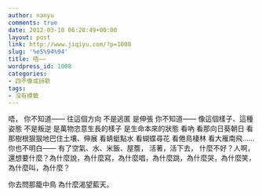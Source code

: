 ```yaml
---
author: nanyu
comments: true
date: 2012-03-10 06:28:49+00:00
layout: post
link: http://www.jiqiyu.com/?p=1008
slug: '%e5%94%94'
title: 唔——
wordpress_id: 1008
categories:
- 四不像或詩歌
tags:
- 沒有標籤
---
```


﻿﻿﻿唔，
你不知道——
往這個方向
不是逃匿
是伸張
你不知道——
像這個樣子、這種姿態
不是叛逆
是萬物恣意生長的樣子
是生命本來的狀態
看吶
看那向日葵朝日
看那樹根狠狠地巴住土壤、伸展
看蜻蜓點水
看蝴蝶尋花
看倦鳥棲林
看大雁南飛……
你也不明白——
有了空氣、水、米飯、屋簷，
活著，活下去，
什麼不好？人啊，還想要什麼？為什麼說，為什麼寫，為什麼唱，為什麼跳，為什麼哭，為什麼笑，為什麼叫，為什麼？

你去問那籠中鳥
為什麼渴望藍天。


